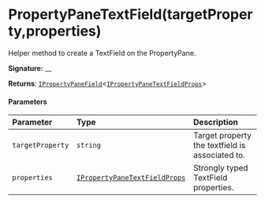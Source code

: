 # PropertyPaneTextField(targetProperty,properties)



Helper method to create a TextField on the PropertyPane.

**Signature:** __

**Returns**: [`IPropertyPaneField`](../../sp-webpart-base/interface/ipropertypanefield.md)<[`IPropertyPaneTextFieldProps`](../../sp-webpart-base/interface/ipropertypanetextfieldprops.md)>





#### Parameters


| Parameter	   | Type    | Description |
|:-------------|:---------------|:------------|
| `targetProperty`    | `string` | Target property the textfield is associated to. |
| `properties`    | [`IPropertyPaneTextFieldProps`](../../sp-webpart-base/interface/ipropertypanetextfieldprops.md) | Strongly typed TextField properties. |


